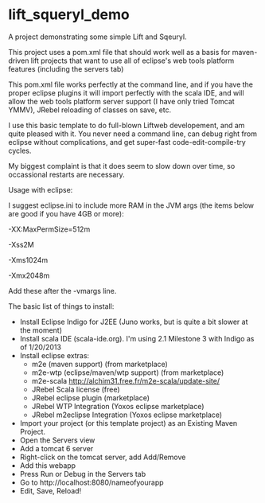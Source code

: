 lift_squeryl_demo
=================

A project demonstrating some simple Lift and Sqeuryl.

This project uses a pom.xml file that should work well as a basis for 
maven-driven lift projects that want to use all of eclipse's web
tools platform features (including the servers tab)

This pom.xml file works perfectly at the command line, and if you
have the proper eclipse plugins it will import perfectly with
the scala IDE, and will allow the web tools platform server support (I have
only tried Tomcat YMMV), JRebel reloading of classes on save, etc.

I use this basic template to do full-blown Liftweb developement,
and am quite pleased with it. You never need a command line,
can debug right from eclipse without complications, and get 
super-fast code-edit-compile-try cycles.

My biggest complaint is that it does seem to slow down over time,
so occassional restarts are necessary.

Usage with eclipse: 

I suggest eclipse.ini to include more RAM in the JVM args (the items below are
good if you have 4GB or more):

   -XX:MaxPermSize=512m

   -Xss2M

   -Xms1024m

   -Xmx2048m

Add these after the -vmargs line.

The basic list of things to install:

- Install Eclipse Indigo for J2EE (Juno works, but is quite a bit slower at the moment)
- Install scala IDE (scala-ide.org). I'm using 2.1 Milestone 3 with Indigo 
  as of 1/20/2013
- Install eclipse extras:
  - m2e (maven support) (from marketplace)
  - m2e-wtp (eclipse/maven/wtp support) (from marketplace)
  - m2e-scala http://alchim31.free.fr/m2e-scala/update-site/
  - JRebel Scala license (free)
  - JRebel eclipse plugin (marketplace)
  - JRebel WTP Integration (Yoxos eclipse marketplace)
  - JRebel m2eclipse Integration (Yoxos eclipse marketplace)
- Import your project (or this template project) as an Existing Maven Project.
- Open the Servers view
- Add a tomcat 6 server
- Right-click on the tomcat server, add Add/Remove
- Add this webapp
- Press Run or Debug in the Servers tab
- Go to http://localhost:8080/nameofyourapp
- Edit, Save, Reload!
